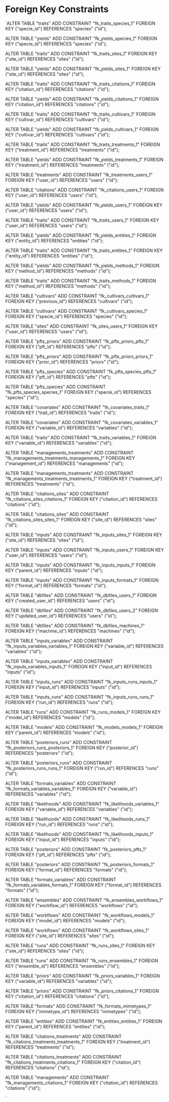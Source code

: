 # Foreign Key Constraints


`ALTER TABLE "traits" ADD CONSTRAINT "fk_traits_species_1" FOREIGN KEY ("specie_id") REFERENCES "species" ("id");

ALTER TABLE "yields" ADD CONSTRAINT "fk_yields_species_1" FOREIGN KEY ("specie_id") REFERENCES "species" ("id");

ALTER TABLE "traits" ADD CONSTRAINT "fk_traits_sites_1" FOREIGN KEY ("site_id") REFERENCES "sites" ("id");

ALTER TABLE "yields" ADD CONSTRAINT "fk_yields_sites_1" FOREIGN KEY ("site_id") REFERENCES "sites" ("id");

ALTER TABLE "traits" ADD CONSTRAINT "fk_traits_citations_1" FOREIGN KEY ("citation_id") REFERENCES "citations" ("id");

ALTER TABLE "yields" ADD CONSTRAINT "fk_yields_citations_1" FOREIGN KEY ("citation_id") REFERENCES "citations" ("id");

ALTER TABLE "traits" ADD CONSTRAINT "fk_traits_cultivars_1" FOREIGN KEY ("cultivar_id") REFERENCES "cultivars" ("id");

ALTER TABLE "yields" ADD CONSTRAINT "fk_yields_cultivars_1" FOREIGN KEY ("cultivar_id") REFERENCES "cultivars" ("id");

ALTER TABLE "traits" ADD CONSTRAINT "fk_traits_treatments_1" FOREIGN KEY ("treatment_id") REFERENCES "treatments" ("id");

ALTER TABLE "yields" ADD CONSTRAINT "fk_yields_treatments_1" FOREIGN KEY ("treatment_id") REFERENCES "treatments" ("id");

ALTER TABLE "treatments" ADD CONSTRAINT "fk_treatments_users_1" FOREIGN KEY ("user_id") REFERENCES "users" ("id");

ALTER TABLE "citations" ADD CONSTRAINT "fk_citations_users_1" FOREIGN KEY ("user_id") REFERENCES "users" ("id");

ALTER TABLE "yields" ADD CONSTRAINT "fk_yields_users_1" FOREIGN KEY ("user_id") REFERENCES "users" ("id");

ALTER TABLE "traits" ADD CONSTRAINT "fk_traits_users_1" FOREIGN KEY ("user_id") REFERENCES "users" ("id");

ALTER TABLE "yields" ADD CONSTRAINT "fk_yields_entities_1" FOREIGN KEY ("entity_id") REFERENCES "entities" ("id");

ALTER TABLE "traits" ADD CONSTRAINT "fk_traits_entities_1" FOREIGN KEY ("entity_id") REFERENCES "entities" ("id");

ALTER TABLE "yields" ADD CONSTRAINT "fk_yields_methods_1" FOREIGN KEY ("method_id") REFERENCES "methods" ("id");

ALTER TABLE "traits" ADD CONSTRAINT "fk_traits_methods_1" FOREIGN KEY ("method_id") REFERENCES "methods" ("id");

ALTER TABLE "cultivars" ADD CONSTRAINT "fk_cultivars_cultivars_1" FOREIGN KEY ("previous_id") REFERENCES "cultivars" ("id");

ALTER TABLE "cultivars" ADD CONSTRAINT "fk_cultivars_species_1" FOREIGN KEY ("specie_id") REFERENCES "species" ("id");

ALTER TABLE "sites" ADD CONSTRAINT "fk_sites_users_1" FOREIGN KEY ("user_id") REFERENCES "users" ("id");

ALTER TABLE "pfts_priors" ADD CONSTRAINT "fk_pfts_priors_pfts_1" FOREIGN KEY ("pft_id") REFERENCES "pfts" ("id");

ALTER TABLE "pfts_priors" ADD CONSTRAINT "fk_pfts_priors_priors_1" FOREIGN KEY ("prior_id") REFERENCES "priors" ("id");

ALTER TABLE "pfts_species" ADD CONSTRAINT "fk_pfts_species_pfts_1" FOREIGN KEY ("pft_id") REFERENCES "pfts" ("id");

ALTER TABLE "pfts_species" ADD CONSTRAINT "fk_pfts_species_species_1" FOREIGN KEY ("specie_id") REFERENCES "species" ("id");

ALTER TABLE "covariates" ADD CONSTRAINT "fk_covariates_traits_1" FOREIGN KEY ("trait_id") REFERENCES "traits" ("id");

ALTER TABLE "covariates" ADD CONSTRAINT "fk_covariates_variables_1" FOREIGN KEY ("variable_id") REFERENCES "variables" ("id");

ALTER TABLE "traits" ADD CONSTRAINT "fk_traits_variables_1" FOREIGN KEY ("variable_id") REFERENCES "variables" ("id");

ALTER TABLE "managements_treatments" ADD CONSTRAINT "fk_managements_treatments_managements_1" FOREIGN KEY ("management_id") REFERENCES "managements" ("id");

ALTER TABLE "managements_treatments" ADD CONSTRAINT "fk_managements_treatments_treatments_1" FOREIGN KEY ("treatment_id") REFERENCES "treatments" ("id");

ALTER TABLE "citations_sites" ADD CONSTRAINT "fk_citations_sites_citations_1" FOREIGN KEY ("citation_id") REFERENCES "citations" ("id");

ALTER TABLE "citations_sites" ADD CONSTRAINT "fk_citations_sites_sites_1" FOREIGN KEY ("site_id") REFERENCES "sites" ("id");

ALTER TABLE "inputs" ADD CONSTRAINT "fk_inputs_sites_1" FOREIGN KEY ("site_id") REFERENCES "sites" ("id");

ALTER TABLE "inputs" ADD CONSTRAINT "fk_inputs_users_1" FOREIGN KEY ("user_id") REFERENCES "users" ("id");

ALTER TABLE "inputs" ADD CONSTRAINT "fk_inputs_inputs_1" FOREIGN KEY ("parent_id") REFERENCES "inputs" ("id");

ALTER TABLE "inputs" ADD CONSTRAINT "fk_inputs_formats_1" FOREIGN KEY ("format_id") REFERENCES "formats" ("id");

ALTER TABLE "dbfiles" ADD CONSTRAINT "fk_dbfiles_users_1" FOREIGN KEY ("created_user_id") REFERENCES "users" ("id");

ALTER TABLE "dbfiles" ADD CONSTRAINT "fk_dbfiles_users_2" FOREIGN KEY ("updated_user_id") REFERENCES "users" ("id");

ALTER TABLE "dbfiles" ADD CONSTRAINT "fk_dbfiles_machines_1" FOREIGN KEY ("machine_id") REFERENCES "machines" ("id");

ALTER TABLE "inputs_variables" ADD CONSTRAINT "fk_inputs_variables_variables_1" FOREIGN KEY ("variable_id") REFERENCES "variables" ("id");

ALTER TABLE "inputs_variables" ADD CONSTRAINT "fk_inputs_variables_inputs_1" FOREIGN KEY ("input_id") REFERENCES "inputs" ("id");

ALTER TABLE "inputs_runs" ADD CONSTRAINT "fk_inputs_runs_inputs_1" FOREIGN KEY ("input_id") REFERENCES "inputs" ("id");

ALTER TABLE "inputs_runs" ADD CONSTRAINT "fk_inputs_runs_runs_1" FOREIGN KEY ("run_id") REFERENCES "runs" ("id");

ALTER TABLE "runs" ADD CONSTRAINT "fk_runs_models_1" FOREIGN KEY ("model_id") REFERENCES "models" ("id");

ALTER TABLE "models" ADD CONSTRAINT "fk_models_models_1" FOREIGN KEY ("parent_id") REFERENCES "models" ("id");

ALTER TABLE "posteriors_runs" ADD CONSTRAINT "fk_posteriors_runs_posteriors_1" FOREIGN KEY ("posterior_id") REFERENCES "posteriors" ("id");

ALTER TABLE "posteriors_runs" ADD CONSTRAINT "fk_posteriors_runs_runs_1" FOREIGN KEY ("run_id") REFERENCES "runs" ("id");

ALTER TABLE "formats_variables" ADD CONSTRAINT "fk_formats_variables_variables_1" FOREIGN KEY ("variable_id") REFERENCES "variables" ("id");

ALTER TABLE "likelihoods" ADD CONSTRAINT "fk_likelihoods_variables_1" FOREIGN KEY ("variable_id") REFERENCES "variables" ("id");

ALTER TABLE "likelihoods" ADD CONSTRAINT "fk_likelihoods_runs_1" FOREIGN KEY ("run_id") REFERENCES "runs" ("id");

ALTER TABLE "likelihoods" ADD CONSTRAINT "fk_likelihoods_inputs_1" FOREIGN KEY ("input_id") REFERENCES "inputs" ("id");

ALTER TABLE "posteriors" ADD CONSTRAINT "fk_posteriors_pfts_1" FOREIGN KEY ("pft_id") REFERENCES "pfts" ("id");

ALTER TABLE "posteriors" ADD CONSTRAINT "fk_posteriors_formats_1" FOREIGN KEY ("format_id") REFERENCES "formats" ("id");

ALTER TABLE "formats_variables" ADD CONSTRAINT "fk_formats_variables_formats_1" FOREIGN KEY ("format_id") REFERENCES "formats" ("id");

ALTER TABLE "ensembles" ADD CONSTRAINT "fk_ensembles_workflows_1" FOREIGN KEY ("workflow_id") REFERENCES "workflows" ("id");

ALTER TABLE "workflows" ADD CONSTRAINT "fk_workflows_models_1" FOREIGN KEY ("model_id") REFERENCES "models" ("id");

ALTER TABLE "workflows" ADD CONSTRAINT "fk_workflows_sites_1" FOREIGN KEY ("site_id") REFERENCES "sites" ("id");

ALTER TABLE "runs" ADD CONSTRAINT "fk_runs_sites_1" FOREIGN KEY ("site_id") REFERENCES "sites" ("id");

ALTER TABLE "runs" ADD CONSTRAINT "fk_runs_ensembles_1" FOREIGN KEY ("ensemble_id") REFERENCES "ensembles" ("id");

ALTER TABLE "priors" ADD CONSTRAINT "fk_priors_variables_1" FOREIGN KEY ("variable_id") REFERENCES "variables" ("id");

ALTER TABLE "priors" ADD CONSTRAINT "fk_priors_citations_1" FOREIGN KEY ("citation_id") REFERENCES "citations" ("id");

ALTER TABLE "formats" ADD CONSTRAINT "fk_formats_mimetypes_1" FOREIGN KEY ("mimetype_id") REFERENCES "mimetypes" ("id");

ALTER TABLE "entities" ADD CONSTRAINT "fk_entities_entities_1" FOREIGN KEY ("parent_id") REFERENCES "entities" ("id");

ALTER TABLE "citations_treatments" ADD CONSTRAINT "fk_citations_treatments_treatments_1" FOREIGN KEY ("treatment_id") REFERENCES "treatments" ("id");

ALTER TABLE "citations_treatments" ADD CONSTRAINT "fk_citations_treatments_citations_1" FOREIGN KEY ("citation_id") REFERENCES "citations" ("id");

ALTER TABLE "managements" ADD CONSTRAINT "fk_managements_citations_1" FOREIGN KEY ("citation_id") REFERENCES "citations" ("id");

`
